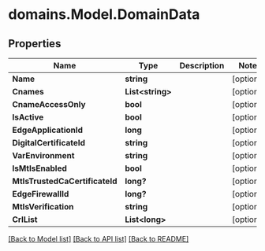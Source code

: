 # domains.Model.DomainData

## Properties

Name | Type | Description | Notes
------------ | ------------- | ------------- | -------------
**Name** | **string** |  | [optional] 
**Cnames** | **List&lt;string&gt;** |  | [optional] 
**CnameAccessOnly** | **bool** |  | [optional] 
**IsActive** | **bool** |  | [optional] 
**EdgeApplicationId** | **long** |  | [optional] 
**DigitalCertificateId** | **string** |  | [optional] 
**VarEnvironment** | **string** |  | [optional] 
**IsMtlsEnabled** | **bool** |  | [optional] 
**MtlsTrustedCaCertificateId** | **long?** |  | [optional] 
**EdgeFirewallId** | **long?** |  | [optional] 
**MtlsVerification** | **string** |  | [optional] 
**CrlList** | **List&lt;long&gt;** |  | [optional] 

[[Back to Model list]](../README.md#documentation-for-models) [[Back to API list]](../README.md#documentation-for-api-endpoints) [[Back to README]](../README.md)

